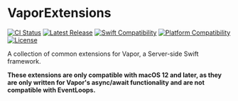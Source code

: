 # VaporExtensions

[![CI Status](https://github.com/bdrelling/VaporExtensions/actions/workflows/tests.yml/badge.svg)](https://github.com/bdrelling/VaporExtensions/actions/workflows/tests.yml)
[![Latest Release](https://img.shields.io/github/v/tag/bdrelling/VaporExtensions?color=blue&label=)](https://github.com/bdrelling/VaporExtensions/tags)
[![Swift Compatibility](https://img.shields.io/endpoint?url=https%3A%2F%2Fswiftpackageindex.com%2Fapi%2Fpackages%2Fbdrelling%2FVaporExtensions%2Fbadge%3Ftype%3Dswift-versions&label=)](https://swiftpackageindex.com/bdrelling/VaporExtensions)
[![Platform Compatibility](https://img.shields.io/endpoint?url=https%3A%2F%2Fswiftpackageindex.com%2Fapi%2Fpackages%2Fbdrelling%2FVaporExtensions%2Fbadge%3Ftype%3Dplatforms&label=)](https://swiftpackageindex.com/bdrelling/VaporExtensions)
[![License](https://img.shields.io/github/license/bdrelling/VaporExtensions?label=)](https://github.com/bdrelling/VaporExtensions/blob/main/LICENSE)

A collection of common extensions for Vapor, a Server-side Swift framework.

**These extensions are only compatible with macOS 12 and later, as they are only written for Vapor's async/await functionality and are not compatible with EventLoops.**
